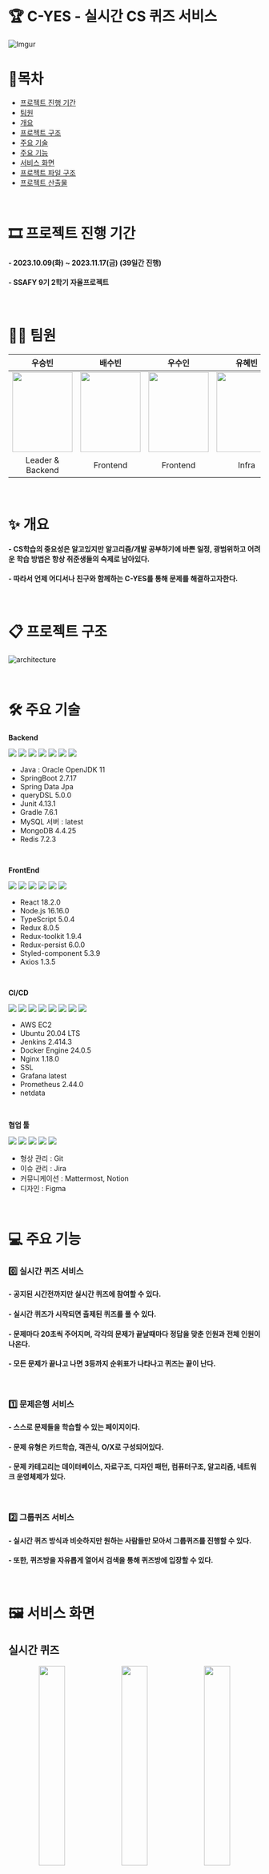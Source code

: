 # 🏆 C-YES - 실시간 CS 퀴즈 서비스

![Imgur](./exec/images/title.gif)

# 📌목차

-   [프로젝트 진행 기간](#-프로젝트-진행-기간)
-   [팀원](#-팀원)
-   [개요](#-개요)
-   [프로젝트 구조](#-프로젝트-구조)
-   [주요 기술](#-주요-기술)
-   [주요 기능](#-주요-기능)
-   [서비스 화면](#-서비스-화면)
-   [프로젝트 파일 구조](#-프로젝트-파일-구조)
-   [프로젝트 산출물](#-프로젝트-산출물)


<br>

# 🎞 프로젝트 진행 기간

#### - 2023.10.09(화) ~ 2023.11.17(금) (39일간 진행)

#### - SSAFY 9기 2학기 자율프로젝트

<br>

# 👩‍💻 팀원

|                                                                     우승빈                                                                      |                                                                     배수빈                                                                      |                                                                     우수인                                                                      |                                                                     유혜빈                                                                      |                                                                     유태영                                                                      |                                                                     조준희                                                                      |
| :---------------------------------------------------------------------------------------------------------------------------------------------: | :---------------------------------------------------------------------------------------------------------------------------------------------: | :---------------------------------------------------------------------------------------------------------------------------------------------: | :---------------------------------------------------------------------------------------------------------------------------------------------: | :---------------------------------------------------------------------------------------------------------------------------------------------: | :---------------------------------------------------------------------------------------------------------------------------------------------: |
| <img src="https://github.com/Seolang/C-Yes_CS_practice_platform/assets/26866109/969f0a0f-1724-4c82-ae8e-2f968a53bdb0" width="120" height="160"> | <img src="https://github.com/Seolang/C-Yes_CS_practice_platform/assets/26866109/2433a282-13cd-482f-95b6-cba931708bf1" width="120" height="160"> | <img src="https://github.com/Seolang/C-Yes_CS_practice_platform/assets/26866109/4faaddeb-e8fc-4b5f-80da-89308050bb15" width="120" height="160"> | <img src="https://github.com/Seolang/C-Yes_CS_practice_platform/assets/26866109/03eeff3b-4775-400d-a76f-3a48ca7737c4" width="120" height="160"> | <img src="https://github.com/Seolang/C-Yes_CS_practice_platform/assets/26866109/8ab648dd-ce59-47bb-aa24-9d419ea5f687" width="120" height="160"> | <img src="https://github.com/Seolang/C-Yes_CS_practice_platform/assets/26866109/36129bce-e5c9-4de4-8bfb-244cbb1943be" width="120" height="160"> |
|                                                                Leader & Backend                                                                 |                                                                    Frontend                                                                     |                                                                    Frontend                                                                     |                                                                      Infra                                                                      |                                                                     Backend                                                                     |                                                                     Backend                                                                     |

<br>

# ✨ 개요

#### - CS학습의 중요성은 알고있지만 알고리즘/개발 공부하기에 바쁜 일정, 광범위하고 어려운 학습 방법은 항상 취준생들의 숙제로 남아있다.

#### - 따라서 언제 어디서나 친구와 함께하는 C-YES를 통해 문제를 해결하고자한다.

<br>

# 📋 프로젝트 구조
![architecture](https://github.com/Seolang/C-YES/assets/26866109/57a5f946-a414-469b-8020-3e03ef2ebb17)

<br>

# 🛠 주요 기술

**Backend**
<br>

<img src="https://img.shields.io/badge/java-007396?style=for-the-badge&logo=java&logoColor=white">&nbsp;<img src="https://img.shields.io/badge/springboot-6DB33F?style=for-the-badge&logo=springboot&logoColor=white">&nbsp;<img src="https://img.shields.io/badge/springsecurity-6DB33F?style=for-the-badge&logo=springsecurity&logoColor=white">&nbsp;<img src="https://img.shields.io/badge/junit5-25A162?style=for-the-badge&logo=junit5&logoColor=white">&nbsp;<img src="https://img.shields.io/badge/gradle-02303A?style=for-the-badge&logo=gradle&logoColor=white">&nbsp;<img src="https://img.shields.io/badge/fastapi-009688?style=for-the-badge&logo=fastapi&logoColor=white">&nbsp;<img src="https://img.shields.io/badge/mysql-4479A1?style=for-the-badge&logo=mysql&logoColor=white">

-   Java : Oracle OpenJDK 11
-   SpringBoot 2.7.17
-   Spring Data Jpa
-   queryDSL 5.0.0
-   Junit 4.13.1
-   Gradle 7.6.1
-   MySQL 서버 : latest
-   MongoDB 4.4.25
-   Redis 7.2.3

<br>

**FrontEnd**
<br>

<img src="https://img.shields.io/badge/React-61DAFB?style=for-the-badge&logo=react&logoColor=black">&nbsp;<img src="https://img.shields.io/badge/Redux-764ABC?style=for-the-badge&logo=redux&logoColor=white">&nbsp;<img src="https://img.shields.io/badge/styled components-DB7093?style=for-the-badge&logo=styledcomponents&logoColor=white">&nbsp;<img src="https://img.shields.io/badge/axios-5A29E4?style=for-the-badge&logo=axios&logoColor=white">&nbsp;<img src="https://img.shields.io/badge/node.js-339933?style=for-the-badge&logo=nodedotjs&logoColor=white">&nbsp;<img src="https://img.shields.io/badge/typescript-3178C6?style=for-the-badge&logo=typescript&logoColor=white">&nbsp;

-   React 18.2.0
-   Node.js 16.16.0
-   TypeScript 5.0.4
-   Redux 8.0.5
-   Redux-toolkit 1.9.4
-   Redux-persist 6.0.0
-   Styled-component 5.3.9
-   Axios 1.3.5

<br>

**CI/CD**
<br>

<img src="https://img.shields.io/badge/aws ec2-FF9900?style=for-the-badge&logo=amazonec2&logoColor=white">&nbsp;<img src="https://img.shields.io/badge/ubuntu-E95420?style=for-the-badge&logo=ubuntu&logoColor=white">&nbsp;<img src="https://img.shields.io/badge/Jenkins-D24939?style=for-the-badge&logo=Jenkins&logoColor=white">&nbsp;<img src="https://img.shields.io/badge/Docker-2496ED?style=for-the-badge&logo=Docker&logoColor=white">&nbsp;<img src="https://img.shields.io/badge/Nginx-009639?style=for-the-badge&logo=nginx&logoColor=white">&nbsp;<img src="https://img.shields.io/badge/openssl-721412?style=for-the-badge&logo=openssl&logoColor=white">&nbsp;<img src="https://img.shields.io/badge/grafana-F46800?style=for-the-badge&logo=grafana&logoColor=white">&nbsp;<img src="https://img.shields.io/badge/prometheus-E6522C?style=for-the-badge&logo=prometheus&logoColor=white">&nbsp;

-   AWS EC2
-   Ubuntu 20.04 LTS
-   Jenkins 2.414.3
-   Docker Engine 24.0.5
-   Nginx 1.18.0
-   SSL
-   Grafana latest
-   Prometheus 2.44.0
-   netdata

<br>

**협업 툴**
<br>

<img src="https://img.shields.io/badge/git-F05032?style=for-the-badge&logo=git&logoColor=white">&nbsp;<img src="https://img.shields.io/badge/jira-0052CC?style=for-the-badge&logo=jirasoftware&logoColor=white">&nbsp;<img src="https://img.shields.io/badge/mattermost-0058CC?style=for-the-badge&logo=mattermost&logoColor=white">&nbsp;<img src="https://img.shields.io/badge/notion-000000?style=for-the-badge&logo=notion&logoColor=white">&nbsp;<img src="https://img.shields.io/badge/figma-EA4335?style=for-the-badge&logo=figma&logoColor=white">&nbsp;

-   형상 관리 : Git
-   이슈 관리 : Jira
-   커뮤니케이션 : Mattermost, Notion
-   디자인 : Figma

<br>

# 💻 주요 기능

### 0️⃣ 실시간 퀴즈 서비스

#### - 공지된 시간전까지만 실시간 퀴즈에 참여할 수 있다.

#### - 실시간 퀴즈가 시작되면 출제된 퀴즈를 풀 수 있다.

#### - 문제마다 20초씩 주어지며, 각각의 문제가 끝날때마다 정답을 맞춘 인원과 전체 인원이 나온다.

#### - 모든 문제가 끝나고 나면 3등까지 순위표가 나타나고 퀴즈는 끝이 난다.

<br>

### 1️⃣ 문제은행 서비스

#### - 스스로 문제들을 학습할 수 있는 페이지이다.

#### - 문제 유형은 카드학습, 객관식, O/X로 구성되어있다.

#### - 문제 카테고리는 데이터베이스, 자료구조, 디자인 패턴, 컴퓨터구조, 알고리즘, 네트워크 운영체제가 있다.

<br>

### 2️⃣ 그룹퀴즈 서비스

#### - 실시간 퀴즈 방식과 비슷하지만 원하는 사람들만 모아서 그룹퀴즈를 진행할 수 있다.

#### - 또한, 퀴즈방을 자유롭게 열어서 검색을 통해 퀴즈방에 입장할 수 있다.

<br>

# 🖼 서비스 화면

## 실시간 퀴즈

<p align="center">
<img src="https://github.com/Seolang/C-Yes_CS_practice_platform/assets/26866109/7c32d726-d4db-4310-b0ff-ffb7414ee569" width="32%">
<img src="https://github.com/Seolang/C-Yes_CS_practice_platform/assets/26866109/e1888a95-94f9-4a26-8d57-28c22ec6ace0" width="32%">
<img src="https://github.com/Seolang/C-Yes_CS_practice_platform/assets/26866109/2188de1e-940c-47ee-b208-fa0ff71650a2" width="32%">
</p>

<br/><br/>

## 문제 은행

<p align="center">
<img src="https://github.com/Seolang/C-Yes_CS_practice_platform/assets/26866109/b072f507-5bb7-4900-9878-25c95f735cf6" width="32%">
<img src="https://github.com/Seolang/C-Yes_CS_practice_platform/assets/26866109/ea99d35f-84bd-473c-bf25-eb73f1d853cb" width="32%">
<img src="https://github.com/Seolang/C-Yes_CS_practice_platform/assets/26866109/567c18b0-be06-4a05-8fcc-96f21218771e" width="32%">
</p>

<br/><br/>

## 그룹 퀴즈

<p align="center">
<img src="https://github.com/Seolang/C-Yes_CS_practice_platform/assets/26866109/98fcc12a-cdf1-4950-8d7b-cf21ab317bd3" width="32%">
<img src="https://github.com/Seolang/C-Yes_CS_practice_platform/assets/26866109/232b27e9-a87e-4a91-9ba3-04e5b05f0c11" width="32%">
<img src="https://github.com/Seolang/C-Yes_CS_practice_platform/assets/26866109/876ea994-3790-459f-8034-3884991647e5" width="32%">
</p>







# 📋 프로젝트 산출물

-   [API 명세서](https://opalescent-appliance-551.notion.site/API-c9cdccd9338e409698efd89e495d1052?pvs=4)
-   [ERD](https://www.erdcloud.com/d/aReBoHxvGA84SdeaT)
-   [와이어프레임](https://www.figma.com/file/EHttBkzorg0ZYZp0YbVavo/%EA%B2%BD%EC%B6%95%EB%B9%84-c-yes?type=design&node-id=303-2&mode=design)
-   [시스템 아키텍처](https://www.canva.com/design/DAF0VGnfH20/yiLXKm1KIPTV1KpNKnaTkw/edit)

<br>


